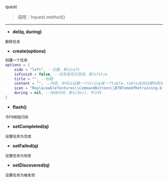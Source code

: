 quest

> 调用：hquest.method()

---

* **del(q, during)**
```
删除任务
```

* **create(options)**
```lua
创建一个任务
options = {
    side = "left", --位置，默认left
    isFinish = false, --任务是否已完成，默认false
    title = "", --标题
    content = "", --内容，你可以设置一个string或一个table，table会自动便利附加|n（换行）
    icon = "ReplaceableTextures\\CommandButtons\\BTNTomeOfRetraining.blp", --图标
    during = nil, --持续时间，默认为nil，不计时
}
```

* **flash()**
```
令F9按钮闪烁
```

* **setCompleted(q)**
```
设置任务为完成
```

* **setFailed(q)**
```
设置任务为失败
```

* **setDiscovered(q)**
```
设置任务为被发现
```
